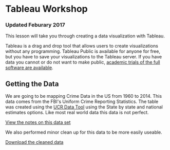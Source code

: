# Tableau Workshop
### Updated Feburary 2017
This lesson will take you through creating a data visualization with Tableau.

Tableau is a drag and drop tool that allows users to create visualizations without any programming. Tableau Public is available for anyone for free, but you have to save your visualizations to the Tableau server. If you have data you cannot or do not want to make public, [academic trials of the full software are available](https://www.tableau.com/academic).

## Getting the Data
We are going to be mapping Crime Data in the US from 1960 to 2014. This data comes from the FBI's Uniform Crime Reporting Statistics. The table was created using the [UCR Data Tool](https://www.ucrdatatool.gov/) using the State by state and national estimates options. Like most real world data this data is not perfect.

[View the notes on this data set](/data/data-notes.md)

We also performed minor clean up for this data to be more easily useable.

[Download the cleaned data](/data/CrimeStatebyState.zip?raw=true)
